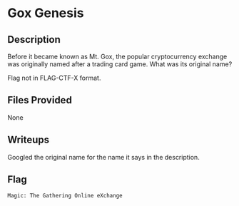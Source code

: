 # Gox Genesis

## Description
Before it became known as Mt. Gox, the popular cryptocurrency exchange was originally named after a trading card game. What was its original name?

Flag not in FLAG-CTF-X format.

## Files Provided
None

## Writeups
Googled the original name for the name it says in the description.

## Flag
```
Magic: The Gathering Online eXchange
```
